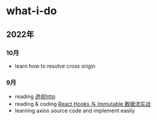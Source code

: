 # what-i-do

## 2022年

### 10月
- learn how to resolve cross origin

### 9月
- reading [透视http](https://time.geekbang.org/column/intro/100029001)
- reading & coding [React Hooks 与 Immutable 数据流实战](https://juejin.cn/book/6844733816460804104)
- learning axios source code and implement easily

